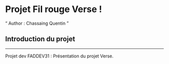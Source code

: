 <h1> Projet Fil rouge Verse ! </h1>

<q> Author :  Chassaing Quentin </q>

<h2> Introduction du projet </h2> 
<hr>



Projet dev FADDEV31 : Présentation du projet Verse.
